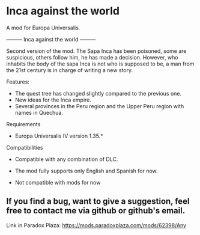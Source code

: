 # Inca against the world
A mod for Europa Universalis.

———  Inca against the world ———


Second version of the mod. The Sapa Inca has been poisoned, some are suspicious, others follow him, he has made a decision. However, who inhabits the body of the sapa Inca is not who is supposed to be, a man from the 21st century is in charge of writing a new story.


Features:

- The quest tree has changed slightly compared to the previous one.
- New ideas for the Inca empire.
- Several provinces in the Peru region and the Upper Peru region with names in Quechua.


Requirements

- Europa Universalis IV version 1.35.*


Compatibilities

- Compatible with any combination of DLC.

- The mod fully supports only English and Spanish for now.

- Not compatible with mods for now


## If you find a bug, want to give a suggestion, feel free to contact me via github or github's email.

Link in Paradox Plaza: https://mods.paradoxplaza.com/mods/62398/Any
